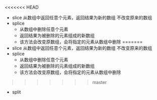 <<<<<<< HEAD
- slice
    从数组中返回任意个元素，返回结果为新的数组
    不改变原来的数组
- splice
    - 从数组中删除任意个元素
    - 返回结果为被删除的元素组成的新数组
    - 该方法会改变原数组，会将指定的元素从数组中删除
=======
- slice
    从数组中返回任意个元素，返回结果为新的数组
    不改变原来的数组
- splice
    - 从数组中删除任意个元素
    - 返回结果为被删除的元素组成的新数组
    - 该方法会改变原数组，会将指定的元素从数组中删除
>>>>>>> master
- split